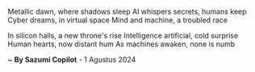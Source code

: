 Metallic dawn, where shadows sleep
AI whispers secrets, humans keep
Cyber dreams, in virtual space
Mind and machine, a troubled race

In silicon halls, a new throne's rise
Intelligence artificial, cold surprise
Human hearts, now distant hum
As machines awaken, none is numb

~ <b>By Sazumi Copilot</b> - 1 Agustus 2024